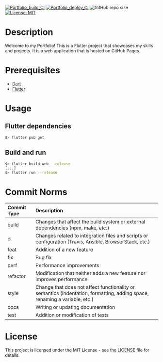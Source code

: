 [![Portfolio_build_CI](https://github.com/bobis33/Portfolio/actions/workflows/build.yml/badge.svg)](https://github.com/bobis33/Portfolio/actions/workflows/build.yml)
[![Portfolio_deploy_CI](https://github.com/bobis33/Portfolio/actions/workflows/deploy.yml/badge.svg)](https://github.com/bobis33/Portfolio/actions/workflows/deploy.yml)
![GitHub repo size](https://img.shields.io/github/repo-size/bobis33/Portfolio)
[![License: MIT](https://img.shields.io/badge/License-MIT-blue.svg)](https://github.com/bobis33/Portfolio/blob/main/LICENSE)


# Description

Welcome to my Portfolio! 
This is a Flutter project that showcases my skills and projects. It is a web application that is hosted on GitHub Pages.


# Prerequisites

- [Dart](https://dart.dev/get-dart)
- [Flutter](https://flutter.dev/docs/get-started/install)


# Usage

## Flutter dependencies

```bash
$> flutter pub get
```

## Build and run

```bash
$> flutter build web --release
[...]
$> flutter run --release
```


# Commit Norms

| Commit Type | Description                                                                                                               |
|:------------|:--------------------------------------------------------------------------------------------------------------------------|
| build       | Changes that affect the build system or external dependencies (npm, make, etc.)                                           |
| ci          | Changes related to integration files and scripts or configuration (Travis, Ansible, BrowserStack, etc.)                   |
| feat        | Addition of a new feature                                                                                                 |
| fix         | Bug fix                                                                                                                   |
| perf        | Performance improvements                                                                                                  |
| refactor    | Modification that neither adds a new feature nor improves performance                                                     |
| style       | Change that does not affect functionality or semantics (indentation, formatting, adding space, renaming a variable, etc.) |
| docs        | Writing or updating documentation                                                                                         |
| test        | Addition or modification of tests                                                                                         |


# License

This project is licensed under the MIT License - see the [LICENSE](https://github.com/bobis33/Portfolio/blob/main/LICENSE) file for details.
